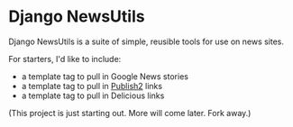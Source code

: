 Django NewsUtils
=================

Django NewsUtils is a suite of simple, reusible tools for use on news sites.

For starters, I'd like to include:
- a template tag to pull in Google News stories
- a template tag to pull in [Publish2](http://www.publish2.com "Publish2") links
- a template tag to pull in Delicious links


(This project is just starting out. More will come later. Fork away.)
